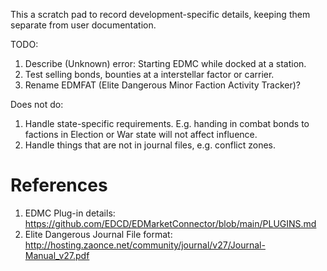 This a scratch pad to record development-specific details, keeping them separate from user documentation.

TODO:
1. Describe (Unknown) error: Starting EDMC while docked at a station.
2. Test selling bonds, bounties at a interstellar factor or carrier.
3. Rename EDMFAT (Elite Dangerous Minor Faction Activity Tracker)?

Does not do:
1. Handle state-specific requirements. E.g. handing in combat bonds to factions in Election or War state will not affect influence.
2. Handle things that are not in journal files, e.g. conflict zones.

# References

1. EDMC Plug-in details: https://github.com/EDCD/EDMarketConnector/blob/main/PLUGINS.md
2. Elite Dangerous Journal File format: http://hosting.zaonce.net/community/journal/v27/Journal-Manual_v27.pdf
